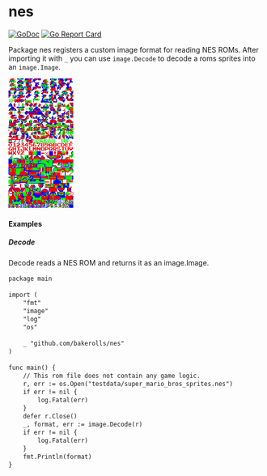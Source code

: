 # nes

[![GoDoc](https://godoc.org/github.com/bakerolls/nes?status.svg)](http://godoc.org/github.com/bakerolls/nes)
[![Go Report Card](https://goreportcard.com/badge/github.com/bakerolls/nes)](https://goreportcard.com/report/github.com/bakerolls/nes)

Package nes registers a custom image format for reading NES ROMs. After importing it with `_` you can use `image.Decode` to decode a roms sprites into an `image.Image`.

![Super Mario Bros 1 Sprites](./testdata/super_mario_bros_sprites.png)

#### Examples

##### Decode

Decode reads a NES ROM and returns it as an image.Image.

```golang
package main

import (
	"fmt"
	"image"
	"log"
	"os"

	_ "github.com/bakerolls/nes"
)

func main() {
	// This rom file does not contain any game logic.
	r, err := os.Open("testdata/super_mario_bros_sprites.nes")
	if err != nil {
		log.Fatal(err)
	}
	defer r.Close()
	_, format, err := image.Decode(r)
	if err != nil {
		log.Fatal(err)
	}
	fmt.Println(format)
}

```
